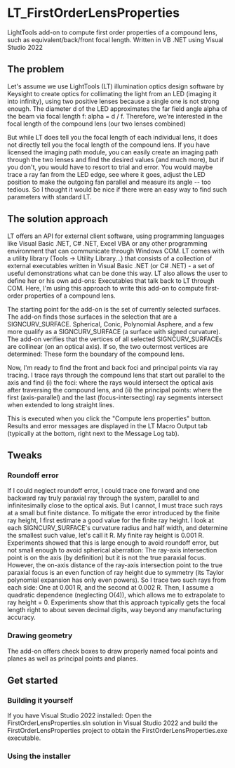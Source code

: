 # LT_FirstOrderLensProperties
LightTools add-on to compute first order properties of a compound lens, such as equivalent/back/front focal length. Written in VB .NET using Visual Studio 2022

## The problem
Let's assume we use LightTools (LT) illumination optics design software by Keysight to create optics for collimating the light from an LED (imaging it into infinity), using two positive lenses because a single one is not strong enough. The diameter d of the LED approximates the far field angle alpha of the beam via focal length f: alpha = d / f. Therefore, we're interested in the focal length of the compound lens (our two lenses combined)

But while LT does tell you the focal length of each individual lens, it does  not directly tell you the focal length of the compound lens. If you have licensed the imaging path module, you can easily create an imaging path through the two lenses and find the desired values (and much more), but if you don't, you would have to resort to trial and error. You would maybe trace a ray fan from the LED edge, see where it goes, adjust the LED position to make the outgoing fan parallel and measure its angle -- too tedious. So I thought it would be nice if there were an easy way to find such parameters with standard LT.

## The solution approach
LT offers an API for external client software, using programming languages like Visual Basic .NET, C# .NET, Excel VBA or any other programming environment that can communicate through  Windows COM. LT comes with a utility library (Tools -> Utility Library...) that consists of a collection of external executables written in Visual Basic .NET (or C# .NET) - a set of useful demonstrations what can be done this way. LT also allows the user to define her or his own add-ons: Executables that talk back to LT through COM. Here, I'm using this approach to write this add-on to compute first-order properties of a compound lens.

The starting point for the add-on is the set of currently selected surfaces. The add-on finds those surfaces in the selection that are a SIGNCURV_SURFACE. Spherical, Conic, Polynomial Asphere, and a few more qualify as a SIGNCURV_SURFACE (a surface with signed curvature). The add-on verifies that the vertices of all selected SIGNCURV_SURFACEs are collinear (on an optical axis). If so, the two outermost vertices are determined: These form the boundary of the compound lens. 

Now, I'm ready to find the front and back foci and principal points via ray tracing. I trace rays through the compound lens that start out parallel to the axis and find (i) the foci: where the rays would intersect the optical axis after traversing the compound lens, and (ii) the principal points: where the first (axis-parallel) and the last (focus-intersecting) ray segments intersect when extended to long straight lines.

This is executed when you click the "Compute lens properties" button. Results and error messages are displayed in the LT Macro Output tab (typically at the bottom, right next to the Message Log tab).

## Tweaks
### Roundoff error
If I could neglect roundoff error, I could trace one forward and one backward ray truly paraxial ray through the system, parallel to and infinitesimally close to the optical axis. But I cannot, I must trace such rays at a small but finite distance. To mitigate the error introduced by the finite ray height, I first estimate a good value for the finite ray height. I look at each SIGNCURV_SURFACE's curvature radius and half width, and determine the smallest such value, let's call it R. My finite ray height is 0.001 R. Experiments showed that this is large enough to avoid roundoff error, but not small enough to avoid spherical aberration: The ray-axis intersection point is on the axis (by definition) but it is not the true paraxial focus. However, the on-axis distance of the ray-axis intersection point to the true paraxial focus is an even function of ray height due to symmetry (its Taylor polynomial expansion has only even powers). So I trace two such rays from each side: One at 0.001 R, and the second at 0.002 R. Then, I assume a quadratic dependence (neglecting O(4)), which allows me to extrapolate to ray height = 0. Experiments show that this approach typically gets the focal length right to about seven decimal digits, way beyond any manufacturing accuracy.
### Drawing geometry
The add-on offers check boxes to draw properly named focal points and planes as well as principal points and planes.

## Get started
### Building it yourself
If you have Visual Studio 2022 installed: Open the FirstOrderLensProperties.sln solution in Visual Studio 2022 and build the FirstOrderLensProperties project to obtain the FirstOrderLensProperties.exe executable.
### Using the installer





